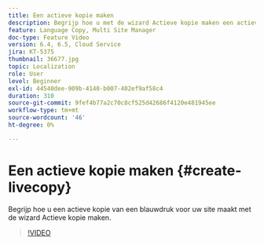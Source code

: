 ```yaml
---
title: Een actieve kopie maken
description: Begrijp hoe u met de wizard Actieve kopie maken een actieve kopie voor uw site maakt op basis van een blauwdruk.
feature: Language Copy, Multi Site Manager
doc-type: Feature Video
version: 6.4, 6.5, Cloud Service
jira: KT-5375
thumbnail: 36677.jpg
topic: Localization
role: User
level: Beginner
exl-id: 44540dee-909b-4140-b007-402ef9af58c4
duration: 310
source-git-commit: 9fef4b77a2c70c8cf525d42686f4120e481945ee
workflow-type: tm+mt
source-wordcount: '46'
ht-degree: 0%

---
```


# Een actieve kopie maken {#create-livecopy}

Begrijp hoe u een actieve kopie van een blauwdruk voor uw site maakt met de wizard Actieve kopie maken.

>[!VIDEO](https://video.tv.adobe.com/v/36677?quality=12&learn=on)
